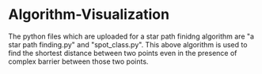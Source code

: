 # Algorithm-Visualization
The python files which are uploaded for a star path finidng algorithm are "a star path finding.py" and "spot_class.py".
This above algorithm is used to find the shortest distance between two points even in the presence of complex barrier between those two points.
